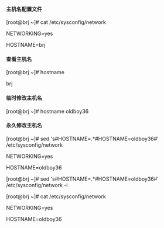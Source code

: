 #### 主机名配置文件

\[root@brj ~\]\# cat /etc/sysconfig/network

NETWORKING=yes

HOSTNAME=brj

#### 查看主机名

\[root@brj ~\]\# hostname

brj

#### 临时修改主机名

\[root@brj ~\]\# hostname oldboy36

#### 永久修改主机名

\[root@brj ~\]\# sed 's\#HOSTNAME=.\*\#HOSTNAME=oldboy36\#' /etc/sysconfig/network

NETWORKING=yes

HOSTNAME=oldboy36

\[root@brj ~\]\# sed 's\#HOSTNAME=.\*\#HOSTNAME=oldboy36\#' /etc/sysconfig/network -i

\[root@brj ~\]\# cat /etc/sysconfig/network

NETWORKING=yes

HOSTNAME=oldboy36

